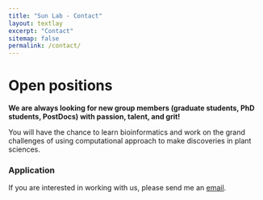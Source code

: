 ```yaml
---
title: "Sun Lab - Contact"
layout: textlay
excerpt: "Contact"
sitemap: false
permalink: /contact/
---
```


# Open positions

**We are always looking for new group members (graduate students, PhD students, PostDocs) with passion, talent, and grit!**

You will have the chance to learn bioinformatics and work on the grand challenges of using computational approach to make discoveries in plant sciences.


### Application
If you are interested in working with us, please send me an [email](mailto:xs57@zafu.edu.cn).  
  





